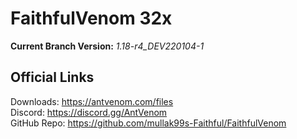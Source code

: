 # FaithfulVenom 32x

**Current Branch Version:** _1.18-r4_DEV220104-1_  

## Official Links

Downloads: https://antvenom.com/files  
Discord: https://discord.gg/AntVenom  
GitHub Repo: https://github.com/mullak99s-Faithful/FaithfulVenom  
